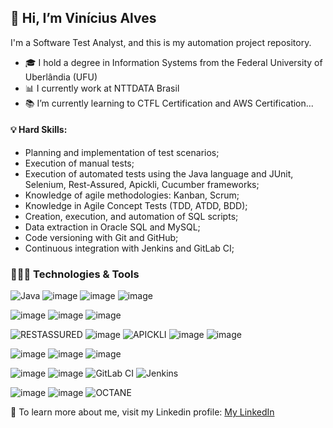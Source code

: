 ## 👋 Hi, I’m Vinícius Alves

I'm a Software Test Analyst, and this is my automation project repository.

- 🎓 I hold a degree in Information Systems from the Federal University of Uberlândia (UFU)
- 📊 I currently work at NTTDATA Brasil
- 📚 I’m currently learning to CTFL Certification and AWS Certification...

#### 💡 Hard Skills:
- Planning and implementation of test scenarios;
- Execution of manual tests;
- Execution of automated tests using the Java language and JUnit, Selenium, Rest-Assured, Apickli, Cucumber frameworks;
- Knowledge of agile methodologies: Kanban, Scrum;
- Knowledge in Agile Concept Tests (TDD, ATDD, BDD);
- Creation, execution, and automation of SQL scripts;
- Data extraction in Oracle SQL and MySQL;
- Code versioning with Git and GitHub;
- Continuous integration with Jenkins and GitLab CI;

### 🚀👩‍💻 Technologies & Tools
![Java](https://img.shields.io/badge/java-%23ED8B00.svg?style=for-the-badge&logo=openjdk&logoColor=white)
![image](https://user-images.githubusercontent.com/108882560/177829037-e35eb785-8cd7-4d48-863a-3adf81c3a758.png)
![image](https://user-images.githubusercontent.com/108882560/177829050-895c926b-2c10-415e-943f-28d1209ec446.png)
![image](https://user-images.githubusercontent.com/108882560/177829081-263b775a-1326-4355-a8c7-cdd4a297cfd3.png)

![image](https://user-images.githubusercontent.com/108882560/177828694-02d739c8-f649-4fb8-9734-b9dad2b03c84.png)
![image](https://user-images.githubusercontent.com/108882560/177828797-63612075-002c-49f9-85fd-66c1dc491d63.png)
![image](https://img.shields.io/badge/Cucumber-43B02A?style=for-the-badge&logo=cucumber&logoColor=white)

![RESTASSURED](https://img.shields.io/badge/RESTASSURED-green?style=for-the-badge)
![image](https://user-images.githubusercontent.com/108882560/177828888-532ecfad-60d0-4597-af2e-6a68dac4f9fb.png)
![APICKLI](https://img.shields.io/badge/APICKLI-red?style=for-the-badge)
![image](https://user-images.githubusercontent.com/108882560/177828658-be5ca514-ab19-440f-b8de-05a61a27d035.png)
![image](https://img.shields.io/badge/Insomnia-4000BF.svg?style=for-the-badge&logo=Insomnia&logoColor=white)

![image](https://img.shields.io/badge/MySQL-005C84?style=for-the-badge&logo=mysql&logoColor=white)
![image](https://img.shields.io/badge/DBeaver-382923.svg?style=for-the-badge&logo=DBeaver&logoColor=white)
![image](https://img.shields.io/badge/Oracle%20SQL-F80000.svg?style=for-the-badge&logo=Oracle&logoColor=white)

![image](https://img.shields.io/badge/Git-F05032.svg?style=for-the-badge&logo=Git&logoColor=white)
![image](https://user-images.githubusercontent.com/108882560/177829150-7f0034c7-701f-46d2-834c-18fb70799fce.png)
![GitLab CI](https://img.shields.io/badge/gitlab%20ci-%23181717.svg?style=for-the-badge&logo=gitlab&logoColor=white)
![Jenkins](https://img.shields.io/badge/jenkins-%232C5263.svg?style=for-the-badge&logo=jenkins&logoColor=white)

![image](https://img.shields.io/badge/Jira-0052CC?style=for-the-badge&logo=Jira&logoColor=white)
![image](https://img.shields.io/badge/HP%20ALM-0096D6.svg?style=for-the-badge&logo=HP&logoColor=white)
![OCTANE](https://img.shields.io/badge/OCTANE-blue?style=for-the-badge)

🔗 To learn more about me, visit my Linkedin profile: [My LinkedIn](https://www.linkedin.com/in/viniciusalvesmartins/)

<!---
QA-Vinicius/QA-Vinicius is a ✨ special ✨ repository because its `README.md` (this file) appears on your GitHub profile.
You can click the Preview link to take a look at your changes.
--->
